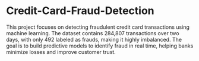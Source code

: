 # Credit-Card-Fraud-Detection
This project focuses on detecting fraudulent credit card transactions using machine learning. The dataset contains 284,807 transactions over two days, with only 492 labeled as frauds, making it highly imbalanced. The goal is to build predictive models to identify fraud in real time, helping banks minimize losses and improve customer trust.
